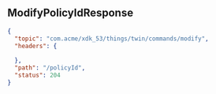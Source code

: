 ## ModifyPolicyIdResponse

```json
{
  "topic": "com.acme/xdk_53/things/twin/commands/modify",
  "headers": {
    
  },
  "path": "/policyId",
  "status": 204
}
```
